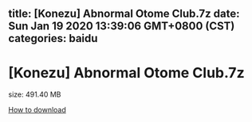 
title: [Konezu] Abnormal Otome Club.7z
date: Sun Jan 19 2020 13:39:06 GMT+0800 (CST)    
categories: baidu
---

# [Konezu] Abnormal Otome Club.7z
size: 491.40 MB
 
 

[How to download](https://bpcam.bemobtrk.com/go/2ceec3aa-1ca2-46d6-b9ff-aaa5c184517c?jno=379)